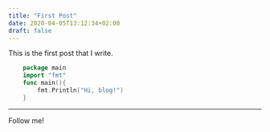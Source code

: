 ```yaml
---
title: "First Post"
date: 2020-04-05T13:12:34+02:00
draft: false
---
```


This is the first post that I write.

```go
    package main
    import "fmt"
    func main(){
        fmt.Println("Hi, blog!")
    }
```
---
Follow me!